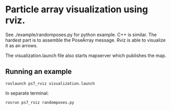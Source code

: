 Particle array visualization using rviz.
========================================

See ./example/randomposes.py for python example. C++ is similar.
The hardest part is to assemble the PoseArray message. Rviz is able to
visualize it as an arrows.

The visualization.launch file also starts mapserver which publishes the map.


Running an example
------------------

    roslaunch ps7_rviz visualization.launch

In separate terminal:

    rosrun ps7_rviz randomposes.py


